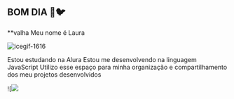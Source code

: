 ## BOM DIA 💛🐦

**valha
Meu nome é Laura

![icegif-1616](https://github.com/mrPombinho/mrPombinho/assets/171972186/f0b41949-25e1-41e0-b0c8-779147057ff6)


Estou estudando na Alura
Estou me desenvolvendo na linguagem JavaScript
Utilizo esse espaço para minha organização e compartilhamento dos meu projetos desenvolvidos





<!--
**mrPombinho/mrPombinho** is a ✨ _special_ ✨ repository because its `README.md` (this file) appears on your GitHub profile.

Here are some ideas to get you started:

- 🔭 I’m currently working on ...
- 🌱 I’m currently learning ... Alura
- 👯 I’m looking to collaborate on ...
- 🤔 I’m looking for help with ...
- 💬 Ask me about ... Books
- 📫 How to reach me: ...
- 😄 Pronouns: ...
- ⚡ Fun fact: ...
-->
![![](link)

